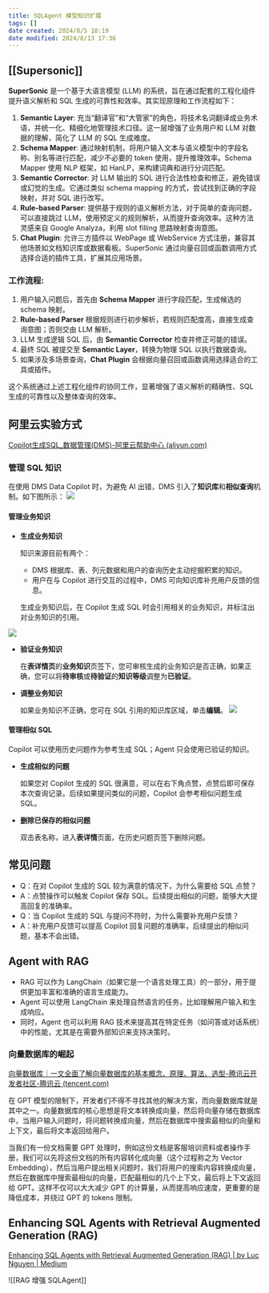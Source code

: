 ```yaml
---
title: SQLAgent 模型知识扩展
tags: []
date created: 2024/8/5 10:19
date modified: 2024/8/13 17:36
---
```

## [[Supersonic]]

**SuperSonic** 是一个基于大语言模型 (LLM) 的系统，旨在通过配套的工程化组件提升语义解析和 SQL 生成的可靠性和效率。其实现原理和工作流程如下：

1. **Semantic Layer**: 充当“翻译官”和“大管家”的角色，将技术名词翻译成业务术语，并统一化、精细化地管理技术口径。这一层增强了业务用户和 LLM 对数据的理解，简化了 LLM 的 SQL 生成难度。
2. **Schema Mapper**: 通过映射机制，将用户输入文本与语义模型中的字段名称、别名等进行匹配，减少不必要的 token 使用，提升推理效率。Schema Mapper 使用 NLP 框架，如 HanLP，来构建词典和进行分词匹配。
3. **Semantic Corrector**: 对 LLM 输出的 SQL 进行合法性检查和修正，避免错误或幻觉的生成。它通过类似 schema mapping 的方式，尝试找到正确的字段映射，并对 SQL 进行改写。
4. **Rule-based Parser**: 提供基于规则的语义解析方法，对于简单的查询问题，可以直接跳过 LLM，使用预定义的规则解析，从而提升查询效率。这种方法灵感来自 Google Analyza，利用 slot filling 思路映射查询意图。
5. **Chat Plugin**: 允许三方插件以 WebPage 或 WebService 方式注册，兼容其他场景如文档知识库或数据看板。SuperSonic 通过向量召回或函数调用方式选择合适的插件工具，扩展其应用场景。

### **工作流程**:

1. 用户输入问题后，首先由 **Schema Mapper** 进行字段匹配，生成候选的 schema 映射。
2. **Rule-based Parser** 根据规则进行初步解析，若规则匹配度高，直接生成查询意图；否则交由 LLM 解析。
3. LLM 生成逻辑 SQL 后，由 **Semantic Corrector** 检查并修正可能的错误。
4. 最终 SQL 被提交至 **Semantic Layer**，转换为物理 SQL 以执行数据查询。
5. 如果涉及多场景查询，**Chat Plugin** 会根据向量召回或函数调用选择适合的工具或插件。

这个系统通过上述工程化组件的协同工作，显著增强了语义解析的精确性、SQL 生成的可靠性以及整体查询的效率。

## 阿里云实验方式

[Copilot生成SQL_数据管理(DMS)-阿里云帮助中心 (aliyun.com)](https://help.aliyun.com/zh/dms/use-copilot-to-generate-sql-statements)

### **管理 SQL 知识**

在使用 DMS Data Copilot 时，为避免 AI 出错，DMS 引入了**知识库**和**相似查询**机制。如下图所示：
![](https://help-static-aliyun-doc.aliyuncs.com/assets/img/zh-CN/4106989071/p776687.png)

#### **管理业务知识**

- **生成业务知识**

	知识来源目前有两个：

	- DMS 根据库、表、列元数据和用户的查询历史主动挖掘积累的知识。
	- 用户在与 Copilot 进行交互的过程中，DMS 可向知识库补充用户反馈的信息。

	生成业务知识后，在 Copilot 生成 SQL 时会引用相关的业务知识，并标注出对业务知识的引用。

![](https://help-static-aliyun-doc.aliyuncs.com/assets/img/zh-CN/4106989071/p776710.png)

- **验证业务知识**

	在**表详情页**的**业务知识**页签下，您可审核生成的业务知识是否正确，如果正确，您可以将**待审核**或**待验证**的**知识等级**调整为**已验证**。

- **调整业务知识**

	如果业务知识不正确，您可在 SQL 引用的知识库区域，单击**编辑**。
	![](https://help-static-aliyun-doc.aliyuncs.com/assets/img/zh-CN/4106989071/p776345.png)

#### **管理相似 SQL**

Copilot 可以使用历史问题作为参考生成 SQL；Agent 只会使用已验证的知识。

- **生成相似的问题**

	如果您对 Copilot 生成的 SQL 很满意，可以在右下角点赞，点赞后即可保存本次查询记录。后续如果提问类似的问题，Copilot 会参考相似问题生成 SQL。

- **删除已保存的相似问题**

	双击表名称，进入**表详情**页面，在历史问题页签下删除问题。

## **常见问题**

- Q：在对 Copilot 生成的 SQL 较为满意的情况下，为什么需要给 SQL 点赞？
- A：点赞操作可以触发 Copilot 保存 SQL。后续提出相似的问题，能够大大提高回复的准确率。
- Q：当 Copilot 生成的 SQL 与提问不符时，为什么需要补充用户反馈？
- A：补充用户反馈可以提高 Copilot 回复问题的准确率，后续提出的相似问题，基本不会出错。

## Agent with RAG

- RAG 可以作为 LangChain（如果它是一个语言处理工具）的一部分，用于提供更加丰富和准确的语言生成能力。
- Agent 可以使用 LangChain 来处理自然语言的任务，比如理解用户输入和生成响应。
- 同时，Agent 也可以利用 RAG 技术来提高其在特定任务（如问答或对话系统）中的性能，尤其是在需要外部知识来支持决策时。

### 向量数据库的崛起

[向量数据库｜一文全面了解向量数据库的基本概念、原理、算法、选型-腾讯云开发者社区-腾讯云 (tencent.com)](https://cloud.tencent.com/developer/article/2312534)

在 GPT 模型的限制下，开发者们不得不寻找其他的解决方案，而向量数据库就是其中之一。向量数据库的核心思想是将文本转换成向量，然后将向量存储在数据库中，当用户输入问题时，将问题转换成向量，然后在数据库中搜索最相似的向量和上下文，最后将文本返回给用户。

当我们有一份文档需要 GPT 处理时，例如这份文档是客服培训资料或者操作手册，我们可以先将这份文档的所有内容转化成向量（这个过程称之为 Vector Embedding），然后当用户提出相关问题时，我们将用户的搜索内容转换成向量，然后在数据库中搜索最相似的向量，匹配最相似的几个上下文，最后将上下文返回给 GPT。这样不仅可以大大减少 GPT 的计算量，从而提高响应速度，更重要的是降低成本，并绕过 GPT 的 tokens 限制。

## Enhancing SQL Agents with Retrieval Augmented Generation (RAG)

[Enhancing SQL Agents with Retrieval Augmented Generation (RAG) | by Luc Nguyen | Medium](https://medium.com/@lucnguyen_61589/enhancing-sql-agents-with-retrieval-augmented-generation-rag-e20dbd8bb685)

![[RAG 增强 SQLAgent]]